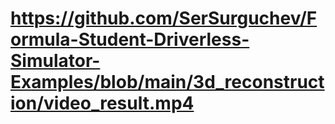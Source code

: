 # https://github.com/SerSurguchev/Formula-Student-Driverless-Simulator-Examples/blob/main/3d_reconstruction/video_result.mp4

